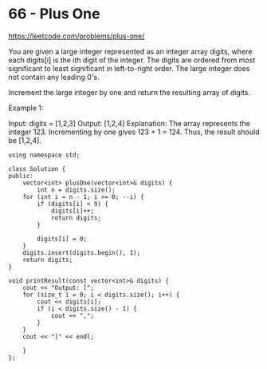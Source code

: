 # 66 - Plus One

https://leetcode.com/problems/plus-one/

You are given a large integer represented as an integer array digits, where each digits[i] is the ith digit of the integer. The digits are ordered from most significant to least significant in left-to-right order. The large integer does not contain any leading 0's.

Increment the large integer by one and return the resulting array of digits.

 

Example 1:

Input: digits = [1,2,3]
Output: [1,2,4]
Explanation: The array represents the integer 123.
Incrementing by one gives 123 + 1 = 124.
Thus, the result should be [1,2,4].

```
using namespace std;

class Solution {
public:
    vector<int> plusOne(vector<int>& digits) {
        int n = digits.size();
    for (int i = n - 1; i >= 0; --i) {
        if (digits[i] < 9) {
            digits[i]++;
            return digits;
        }
        
        digits[i] = 0;
    }
    digits.insert(digits.begin(), 1);
    return digits;
}

void printResult(const vector<int>& digits) {
    cout << "Output: [";
    for (size_t i = 0; i < digits.size(); i++) {
        cout << digits[i];
        if (i < digits.size() - 1) {
            cout << ",";
        }
    }
    cout << "]" << endl;
        
    }
};
```



